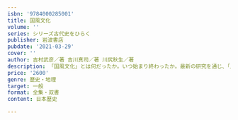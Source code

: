 ```yaml
---
isbn: '9784000285001'
title: 国風文化
volume: ''
series: シリーズ古代史をひらく
publisher: 岩波書店
pubdate: '2021-03-29'
cover: ''
author: 吉村武彦／著 吉川真司／著 川尻秋生／著
description: 「国風文化」とは何だったか。いつ始まり終わったか。最新の研究を通じ、「唐」と「和」の真相に迫る。
price: '2600'
genre: 歴史・地理
target: 一般
format: 全集・双書
content: 日本歴史

---
```

